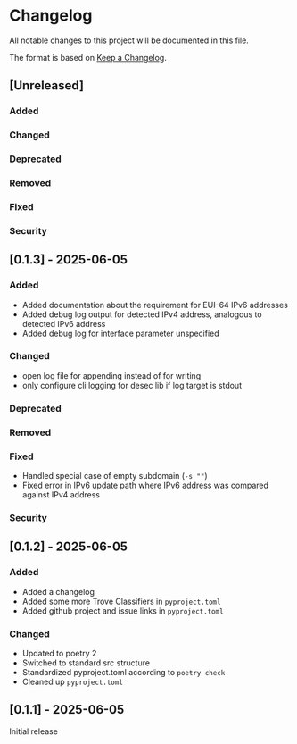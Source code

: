 # Changelog

All notable changes to this project will be documented in this file.

The format is based on [Keep a Changelog](https://keepachangelog.com/en/1.1.0/).

## [Unreleased]

### Added

### Changed

### Deprecated

### Removed

### Fixed

### Security

## [0.1.3] - 2025-06-05

### Added

- Added documentation about the requirement for EUI-64 IPv6 addresses
- Added debug log output for detected IPv4 address, analogous to detected IPv6 address
- Added debug log for interface parameter unspecified

### Changed

- open log file for appending instead of for writing
- only configure cli logging for desec lib if log target is stdout

### Deprecated

### Removed

### Fixed

- Handled special case of empty subdomain (`-s ""`)
- Fixed error in IPv6 update path where IPv6 address was compared against IPv4 address

### Security

## [0.1.2] - 2025-06-05

### Added

- Added a changelog
- Added some more Trove Classifiers in `pyproject.toml`
- Added github project and issue links in `pyproject.toml`

### Changed

- Updated to poetry 2
- Switched to standard src structure
- Standardized pyproject.toml according to `poetry check`
- Cleaned up `pyproject.toml`

## [0.1.1] - 2025-06-05

Initial release